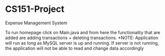 # CS151-Project
Expense Management System

To run homepage click on Main.java and from here the functionality that are added are adding transactions + deleting transactions.
*NOTE: Application will run as long as MySQL server is up and running. If server is not running, the application will not be able to read and change data accordingly
